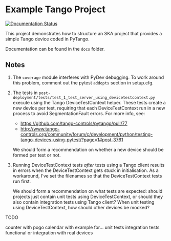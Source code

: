 Example Tango Project
=====================

[![Documentation Status](https://readthedocs.org/projects/tango-example/badge/?version=latest)](https://developer.skatelescope.org/projects/tango-example/en/latest/?badge=latest)

This project demonstrates how to structure an SKA project that provides a simple 
Tango device coded in PyTango. 

Documentation can be found in the ``docs`` folder.

Notes
-----

1. The ``coverage`` module interferes with PyDev debugging. To work around this 
problem, comment out the pytest ``addopts`` section in setup.cfg.   

1. The tests in ``post-deployment/tests/test_1_test_server_using_devicetestcontext.py``
   execute using the Tango DeviceTestContext helper. These tests create a new 
   device per test, requiring that each DeviceTestContext run in a new process
   to avoid SegmentationFault errors. For more info, see:
   * https://github.com/tango-controls/pytango/pull/77
   * http://www.tango-controls.org/community/forum/c/development/python/testing-tango-devices-using-pytest/?page=1#post-3761
   
   We should form a recommendation on whether a new device should be formed per test or not.

1. Running DeviceTestContext tests _after_ tests using a Tango client results in 
   errors when the DeviceTestContext gets stuck in initialisation. As a workaround, 
   I've set the filenames so that the DeviceTestContext tests run first.
   
   We should form a recommendation on what tests are expected: should projects
   just contain unit tests using DeviceTestContext, or should they also contain
   integration tests using Tango client? When unit testing using DeviceTestContext, 
   how should other devices be mocked?



TODO

counter with pogo
calendar with example for...
unit tests
integration tests
functional or integration with real devices
